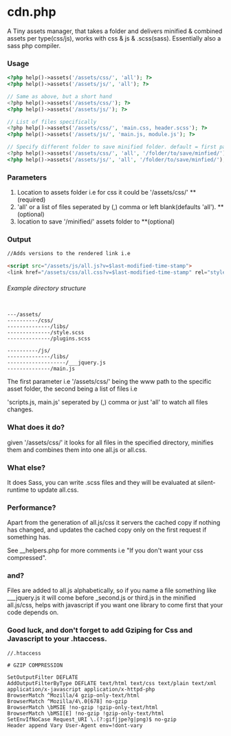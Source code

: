 # cdn.php

A Tiny assets manager, that takes a folder and delivers minified & combined assets per type(css/js), works with css &amp; js & .scss(sass). Essentially also a sass php compiler.


### Usage

```php
<?php help()->assets('/assets/css/', 'all'); ?>
<?php help()->assets('/assets/js/', 'all'); ?>

// Same as above, but a short hand
<?php help()->assets('/assets/css/'); ?>
<?php help()->assets('/assets/js/'); ?>

// List of files specifically
<?php help()->assets('/assets/css/', 'main.css, header.scss'); ?>
<?php help()->assets('/assets/js/', 'main.js, module.js'); ?>

// Specify different folder to save minified folder. default = first param + '/minified/'
<?php help()->assets('/assets/css/', 'all', '/folder/to/save/minfied/'); ?>
<?php help()->assets('/assets/js/', 'all', '/folder/to/save/minfied/'); ?>
```

### Parameters 

1. Location to assets folder i.e for css it could be '/assets/css/' **(required)
2. 'all' or a list of files seperated by (,) comma or left blank(defaults 'all'). **(optional)
3. location to save '/minified/' assets folder to **(optional)

### Output

```html
//Adds versions to the rendered link i.e

<script src="/assets/js/all.js?v=$last-modified-time-stamp">
<link href="/assets/css/all.css?v=$last-modified-time-stamp" rel="stylesheet">
```

###### Example directory structure

```

---/assets/
----------/css/
--------------/libs/
--------------/style.scss
--------------/plugins.scss

----------/js/
--------------/libs/
-------------------/___jquery.js
--------------/main.js
```

The first parameter i.e '/assets/css/' being the www path to the specific asset folder, the second being a list of files i.e

'scripts.js, main.js' seperated by (,) comma or just 'all' to watch all files changes.

### What does it do?

given '/assets/css/' it looks for all files in the specified directory, minifies them and combines them into one all.js or all.css.

### What else?

It does Sass, you can write .scss files and they will be evaluated at silent-runtime to update all.css.

### Performance?

Apart from the generation of all.js/css it servers the cached copy if nothing has changed, and updates the cached copy only on the first request if something has.

See __helpers.php for more comments i.e "If you don't want your css compressed".

### and?

Files are added to all.js alphabetically, so if you name a file something like ___jquery.js it will come before _second.js or third.js in the minified all.js/css, helps with javascript if you want one library to come first that your code depends on.


### Good luck, and don't forget to add Gziping for Css and Javascript to your .htaccess.

```
//.htaccess

# GZIP COMPRESSION

SetOutputFilter DEFLATE
AddOutputFilterByType DEFLATE text/html text/css text/plain text/xml application/x-javascript application/x-httpd-php
BrowserMatch ^Mozilla/4 gzip-only-text/html
BrowserMatch ^Mozilla/4\.0[678] no-gzip
BrowserMatch \bMSIE !no-gzip !gzip-only-text/html
BrowserMatch \bMSI[E] !no-gzip !gzip-only-text/html
SetEnvIfNoCase Request_URI \.(?:gif|jpe?g|png)$ no-gzip
Header append Vary User-Agent env=!dont-vary
```
